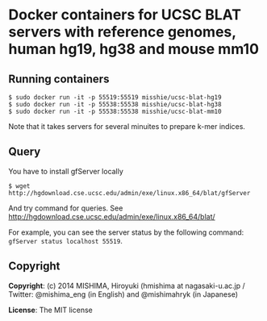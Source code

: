 # Docker containers for UCSC BLAT servers with reference genomes, human hg19, hg38 and mouse mm10

## Running containers

```shell
$ sudo docker run -it -p 55519:55519 misshie/ucsc-blat-hg19
$ sudo docker run -it -p 55538:55538 misshie/ucsc-blat-hg38
$ sudo docker run -it -p 55538:55538 misshie/ucsc-blat-mm10
```

Note that it takes servers for several minuites to prepare k-mer indices.

## Query

You have to install gfServer locally

```shell
$ wget http://hgdownload.cse.ucsc.edu/admin/exe/linux.x86_64/blat/gfServer
```

And try command for queries. See http://hgdownload.cse.ucsc.edu/admin/exe/linux.x86_64/blat/

For example, you can see the server status by the following command: ```gfServer status localhost 55519```.

## Copyright
**Copyright**: (c) 2014 MISHIMA, Hiroyuki (hmishima at nagasaki-u.ac.jp / Twitter: @mishima_eng (in English) and @mishimahryk (in Japanese) 

**License**: The MIT license

